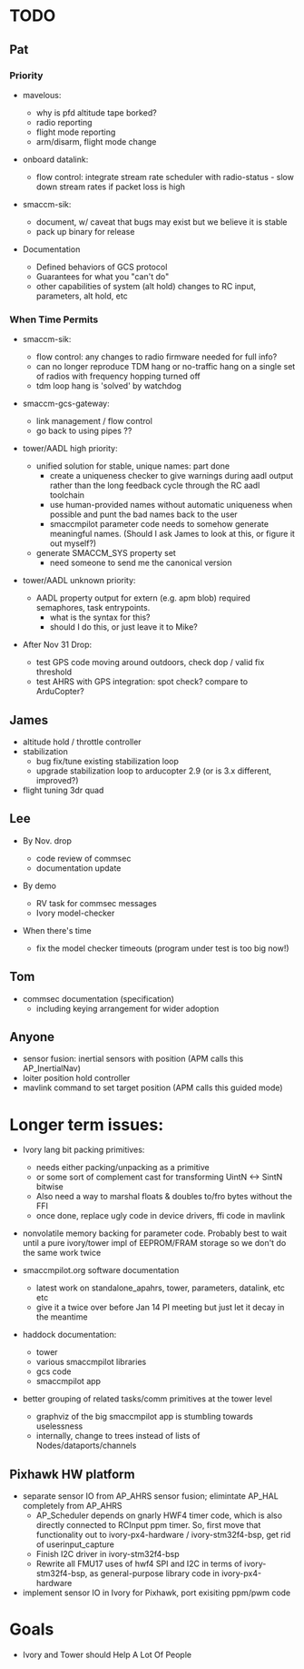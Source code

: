 # TODO

## Pat

### Priority

- mavelous:
    - why is pfd altitude tape borked?
    - radio reporting
    - flight mode reporting
    - arm/disarm, flight mode change

- onboard datalink:
    - flow control: integrate stream rate scheduler with radio-status - slow
      down stream rates if packet loss is high

- smaccm-sik:
    - document, w/ caveat that bugs may exist but we believe it is stable
    - pack up binary for release

- Documentation
    - Defined behaviors of GCS protocol
    - Guarantees for what you "can't do"
    - other capabilities of system (alt hold) changes to RC input,
      parameters, alt hold, etc

### When Time Permits

- smaccm-sik:
    - flow control: any changes to radio firmware needed for full info?
    - can no longer reproduce TDM hang or no-traffic hang on a single set of
      radios with frequency hopping turned off
    - tdm loop hang is 'solved' by watchdog

- smaccm-gcs-gateway: 
    - link management / flow control
    - go back to using pipes ??

- tower/AADL high priority:
    - unified solution for stable, unique names: part done
        - create a uniqueness checker to give warnings during aadl output
          rather than the long feedback cycle through the RC aadl toolchain
        - use human-provided names without automatic uniqueness when
          possible and punt the bad names back to the user
        - smaccmpilot parameter code needs to somehow generate meaningful
          names. (Should I ask James to look at this, or figure it out myself?)
    - generate SMACCM\_SYS property set
        - need someone to send me the canonical version

- tower/AADL unknown priority:
    - AADL property output for extern (e.g. apm blob) required semaphores,
      task entrypoints.
        - what is the syntax for this?
        - should I do this, or just leave it to Mike?

- After Nov 31 Drop:
    - test GPS code moving around outdoors, check dop / valid fix threshold
    - test AHRS with GPS integration: spot check? compare to ArduCopter?


## James

- altitude hold / throttle controller
- stabilization
    - bug fix/tune existing stabilization loop
    - upgrade stabilization loop to arducopter 2.9 (or is 3.x different, improved?)
- flight tuning 3dr quad

## Lee

- By Nov. drop
    - code review of commsec
    - documentation update

- By demo
    - RV task for commsec messages
    - Ivory model-checker

- When there's time
    - fix the model checker timeouts (program under test is too big now!)

## Tom

- commsec documentation (specification)
    - including keying arrangement for wider adoption

## Anyone

- sensor fusion: inertial sensors with position (APM calls this AP_InertialNav)
- loiter position hold controller
- mavlink command to set target position (APM calls this guided mode)

# Longer term issues:

- Ivory lang bit packing primitives:
    - needs either packing/unpacking as a primitive
    - or some sort of complement cast for transforming UintN <-> SintN bitwise
    - Also need a way to marshal floats & doubles to/fro bytes without the FFI
    - once done, replace ugly code in device drivers, ffi code in mavlink

- nonvolatile memory backing for parameter code. Probably best to wait until
  a pure ivory/tower impl of EEPROM/FRAM storage so we don't do the same work
  twice

- smaccmpilot.org software documentation
    - latest work on standalone_apahrs, tower, parameters, datalink, etc etc
    - give it a twice over before Jan 14 PI meeting but just let it decay in the meantime

- haddock documentation:
    - tower
    - various smaccmpilot libraries
    - gcs code
    - smaccmpilot app

- better grouping of related tasks/comm primitives at the tower level
    - graphviz of the big smaccmpilot app is stumbling towards uselessness
    - internally, change to trees instead of lists of Nodes/dataports/channels

## Pixhawk HW platform
- separate sensor IO from AP_AHRS sensor fusion; elimintate AP_HAL completely from AP_AHRS
    - AP_Scheduler depends on gnarly HWF4 timer code, which is also directly
      connected to RCInput ppm timer. So, first move that functionality out
      to ivory-px4-hardware / ivory-stm32f4-bsp, get rid of userinput_capture
    - Finish I2C driver in ivory-stm32f4-bsp
    - Rewrite all FMU17 uses of hwf4 SPI and I2C in terms of
      ivory-stm32f4-bsp, as general-purpose library code in ivory-px4-hardware
- implement sensor IO in Ivory for Pixhawk, port exisiting ppm/pwm code

# Goals

- Ivory and Tower should Help A Lot Of People

